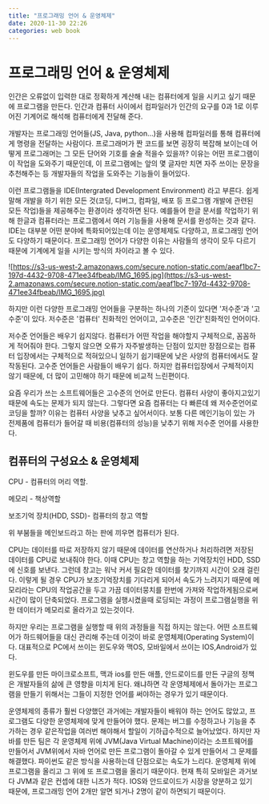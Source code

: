 ```yaml
---
title: "프로그래밍 언어 & 운영체제"
date: 2020-11-30 22:26
categories: web book
---
```


# 프로그래밍 언어 & 운영체제

인간은 오류없이 입력한 대로 정확하게 계산해 내는 컴퓨터에게 일을 시키고 싶기 때문에 프로그램을 만든다.
인간과 컴퓨터 사이에서 컴파일러가 인간의 요구를 0과 1로 이루어진 기계어로 해석해 컴퓨터에게 전달해 준다.

개발자는 프로그래밍 언어들(JS, Java, python...)을 사용해 컴파일러를 통해 컴퓨터에게 명령을 전달하는 사람이다.
프로그래머가 짠 코드를 보면 굉장히 복잡해 보이는데 어떻게 프로그래머는 그 모든 단어와 기호를 술술 적을수 있을까?
이유는 어떤 프로그램이 이 작업을 도와주기 때문인데, 이 프로그램에는 앞의 몇 글자만 치면 자주 쓰이는 문장을 추천해주는 등 개발자들의 작업을 도와주는 기능들이 들어있다.

이런 프로그램들을 IDE(Intergrated Development Environment) 라고 부른다. 쉽게 말해 개발을 하기 위한 모든 것(코딩, 디버그, 컴파일, 배포 등 프로그램 개발에 관련된 모든 작업)들을 제공해주는 환경이라 생각하면 된다.
예를들어 한글 문서를 작업하기 위해 한글과 컴퓨터라는 프로그램에서 여러 기능들을 사용해 문서를 완성하는 것과 같다.
IDE는 대부분 어떤 분야에 특화되어있는데 이는 운영체제도 다양하고, 프로그래밍 언어도 다양하기 때문이다.
프로그래밍 언어가 다양한 이유는 사람들의 생각이 모두 다르기 때문에 기계에게 일을 시키는 방식의 차이라고 볼 수 있다.

![https://s3-us-west-2.amazonaws.com/secure.notion-static.com/aeaf1bc7-197d-4432-9708-471ee34fbeab/IMG_1695.jpg](https://s3-us-west-2.amazonaws.com/secure.notion-static.com/aeaf1bc7-197d-4432-9708-471ee34fbeab/IMG_1695.jpg)

하지만 이런 다양한 프로그래밍 언어들을 구분하는 하나의 기준이 있다면 '저수준'과 '고수준'이 있다.
저수준은 '컴퓨터' 친화적인 언어이고, 고수준은 '인간'친화적인 언어이다.

저수준 언어들은 배우기 쉽지않다. 컴퓨터가 어떤 작업을 해야할지 구체적으로, 꼼꼼하게 적어줘야 한다. 그렇지 않으면 오류가 자주발생하는 단점이 있지만 장점으로는 컴퓨터 입장에서는 구체적으로 적혀있으니 일하기 쉽기때문에 낮은 사양의 컴퓨터에서도 잘 작동된다.
고수준 언어들은 사람들이 배우기 쉽다. 하지만 컴퓨터입장에서 구체적이지 않기 때문에, 더 많이 고민해야 하기 때문에 비교적 느린편이다.

요즘 우리가 쓰는 소프트웨어들은 고수준의 언어로 만든다. 컴퓨터 사양이 좋아지고있기 때문에 속도는 문제가 되지 않는다.
그렇다면 요즘 컴퓨터는 다 빠른데 왜 저수준언어로 코딩을 할까? 이유는 컴퓨터 사양을 낮추고 싶어서이다. 보통 다른 메인기능이 있는 가전제품에 컴퓨터가 들어갈 때 비용(컴퓨터의 성능)을 낮추기 위해 저수준 언어를 사용한다.

## 컴퓨터의 구성요소 & 운영체제

CPU - 컴퓨터의 머리 역할.

메모리 - 책상역할

보조기억 장치(HDD, SSD)- 컴퓨터의 창고 역할

위 부붐들을 메인보드라고 하는 판에 끼우면 컴퓨터가 된다.

CPU는 데이터를 따로 저장하지 않기 때문에 데이터를 연산하거나 처리하려면 저장된 데이터를 CPU로 보내줘야 한다. 이때 CPU는 창고 역할을 하는 기억장치인 HDD, SSD 에 신호를 보낸다. 그런데 창고는 워낙 커서 필요한 데이터를 찾기까지 시간이 오래 걸린다. 이렇게 될 경우 CPU가 보조기억장치를 기다리게 되어서 속도가 느려지기 때문에 메모리라는 CPU의 작업공간을 두고 가끔 데이터뭉치를 한번에 가져와 작업하게됨으로써 시간이 많이 단축되었다.
프로그램을 실행시켰을때 로딩되는 과정이 프로그램실행을 위한 데이터가 메모리로 올라가고 있는것이다.

하지만 우리는 프로그램을 실행할 때 위의 과정들을 직접 하지는 않는다. 어떤 소프트웨어가 하드웨어들을 대신 관리해 주는데 이것이 바로 운영체제(Operating System)이다. 대표적으로 PC에서 쓰이는 윈도우와 맥OS, 모바일에서 쓰이는 IOS,Android가 있다.

윈도우를 만든 마이크로소프트, 맥과 ios를 만든 애플, 안드로이드를 만든 구글의 정책은 개발자들의 삶에 큰 영향을 미치게 된다. 왜냐하면 각 운영체제에서 돌아가는 프로그램을 만들기 위해서는 그들이 지정한 언어를 써야하는 경우가 있기 때문이다.

운영체제의 종류가 훨씬 다양했던 과거에는 개발자들이 배워야 하는 언어도 많았고, 프로그램도 다양한 운영체제에 맞게 만들어야 했다. 문제는 버그를 수정하고나 기능을 추가하는 경우 같은작업을 여러번 해야해서 할일이 기하급수적으로 늘어났었다. 하지만 자바를 만든 팀은 각 운영체제 위에 JVM(Java Virtual Machine)이라는 소프트웨어를 만들어서 JVM위에서 자바 언어로 만든 프로그램이 돌아갈 수 있게 만들어서 그 문제를 해결했다. 파이썬도 같은 방식을 사용하는데 단점으로는 속도가 느리다. 운영체제 위에 프로그램을 올리고 그 위에 또 프로그램을 올리기 때문이다. 현재 특히 모바일은 과거보다 JVM과 같은 컨셉에 대한 니즈가 적다. IOS와 안드로이드가 시장을 양분하고 있기 때문에, 프로그래밍 언어 2개만 알면 되거나 2명이 같이 하면되기 때문이다.

[jekyll-docs]: https://jekyllrb.com/docs/home
[jekyll-gh]: https://github.com/jekyll/jekyll
[jekyll-talk]: https://talk.jekyllrb.com/
